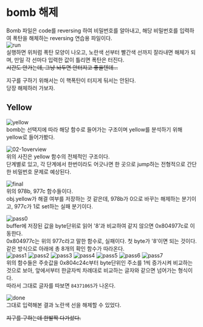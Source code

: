 # bomb 해제

Bomb 파일은 code를 reversing 하여 비밀번호를 알아내고, 해당 비밀번호를 입력하여 폭탄을 해체하는 reversing 연습용 파일이다.  
![run](image/yellow/00run.JPG)  
실행하면 위처럼 폭탄 모양이 나오고, 노란색 선부터 빨간색 선까지 잘라내면 해체가 되며, 만일 각 선마다 입력한 값이 틀리면 폭탄은 터진다.  
~~시간도 안가는데, 그냥 놔두면 안터지고 좋을텐데...~~  

지구를 구하기 위해서는 이 핵폭탄이 터지게 둬서는 안된다.  
당장 해체하러 가보자.


## Yellow

![yellow](image/yellow/01yellow.JPG)  
bomb는 선택지에 따라 해당 함수로 들어가는 구조이며 yellow를 분석하기 위해 yellow로 들어가봤다.

![02-1overview](image/yellow/02-1overview.JPG)  
위의 사진은 yellow 함수의 전체적인 구조이다.  
단계별로 있고, 각 단계에서 한번이라도 어긋나면 한 곳으로 jump하는 전형적으로 간단한 비밀번호 문제로 예상된다.  

![final](image/yellow/10yellowfinal.JPG)  
위의 978b, 977c 함수들이다.  
obj.yellow가 해결 여부를 저장하는 것 같은데, 978b가 0으로 바꾸는 해제하는 분기이고, 977c가 1로 set하는 실패 분기이다.

![pass0](image/yellow/02yellowstartpass0.JPG)  
buffer에 저장된 값을 byte단위로 읽어 '8'과 비교하여 같지 않으면 0x804977c로 이동한다.  
0x804977c는 위의 977c라고 말한 함수로, 실패이다. 첫 byte가 '8'이면 되는 것이다.  
같은 방식으로 아래에 총 8개의 확인 함수가 따라온다.  
![pass1](image/yellow/03pass1.JPG)
![pass2](image/yellow/04pass2.JPG)
![pass3](image/yellow/05pass3.JPG)
![pass4](image/yellow/06pass4.JPG)
![pass5](image/yellow/07pass5.JPG)
![pass6](image/yellow/08pass6.JPG)
![pass7](image/yellow/09pass7.JPG)  
위의 함수들은 주솟값을 0x804c24c부터 byte단위인 주소를 1씩 증가시켜 비교하는 것으로 보아, 앞에서부터 한글자씩 차례대로 비교하는 글자와 같으면 넘어가는 형식이다.  
따라서 그대로 글자를 따보면 <code>84371065</code>가 나온다.  

![done](image/yellow/11done.JPG)  
그대로 입력해본 결과 노란색 선을 해제할 수 있었다.  

~~지구를 구하는데 한발짝 다가섰다.~~